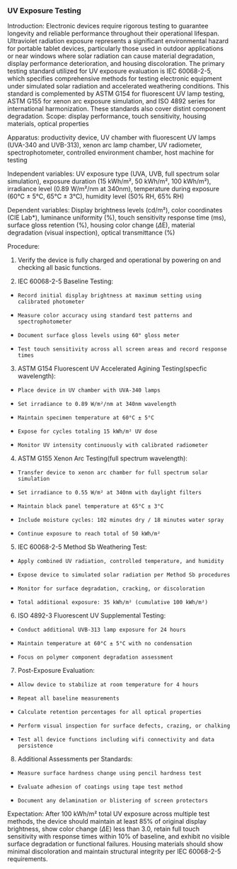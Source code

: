### UV Exposure Testing
Introduction: Electronic devices require rigorous testing to guarantee longevity and reliable performance throughout their operational lifespan. Ultraviolet radiation exposure represents a significant environmental hazard for portable tablet devices, particularly those used in outdoor applications or near windows where solar radiation can cause material degradation, display performance deterioration, and housing discoloration. The primary testing standard utilized for UV exposure evaluation is IEC 60068-2-5, which specifies comprehensive methods for testing electronic equipment under simulated solar radiation and accelerated weathering conditions. This standard is complemented by ASTM G154 for fluorescent UV lamp testing, ASTM G155 for xenon arc exposure simulation, and ISO 4892 series for international harmonization. These standards also cover distint component degradation. 
Scope: display performance, touch sensitivity, housing materials, optical properties

Apparatus: productivity device, UV chamber with fluorescent UV lamps (UVA-340 and UVB-313), xenon arc lamp chamber, UV radiometer, spectrophotometer, controlled environment chamber, host machine for testing

Independent variables: UV exposure type (UVA, UVB, full spectrum solar simulation), exposure duration (15 kWh/m², 50 kWh/m², 100 kWh/m²), irradiance level (0.89 W/m²/nm at 340nm), temperature during exposure (60°C ± 5°C, 65°C ± 3°C), humidity level (50% RH, 65% RH)

Dependent variables: Display brightness levels (cd/m²), color coordinates (CIE Lab*), luminance uniformity (%), touch sensitivity response time (ms), surface gloss retention (%), housing color change ($\Delta$E), material degradation (visual inspection), optical transmittance (%)

Procedure:

1.  Verify the device is fully charged and operational by powering on and checking all basic functions.

2.  IEC 60068-2-5 Baseline Testing:
-     Record initial display brightness at maximum setting using calibrated photometer
-     Measure color accuracy using standard test patterns and spectrophotometer
-     Document surface gloss levels using 60° gloss meter
-     Test touch sensitivity across all screen areas and record response times

3.  ASTM G154 Fluorescent UV Accelerated Agining Testing(specfic wavelength):

-     Place device in UV chamber with UVA-340 lamps
-     Set irradiance to 0.89 W/m²/nm at 340nm wavelength
-     Maintain specimen temperature at 60°C ± 5°C
-     Expose for cycles totaling 15 kWh/m² UV dose
-     Monitor UV intensity continuously with calibrated radiometer

4.  ASTM G155 Xenon Arc Testing(full spectrum wavelength):

-     Transfer device to xenon arc chamber for full spectrum solar simulation
-     Set irradiance to 0.55 W/m² at 340nm with daylight filters
-     Maintain black panel temperature at 65°C ± 3°C
-     Include moisture cycles: 102 minutes dry / 18 minutes water spray
-     Continue exposure to reach total of 50 kWh/m²

5.  IEC 60068-2-5 Method Sb Weathering Test:

-     Apply combined UV radiation, controlled temperature, and humidity
-     Expose device to simulated solar radiation per Method Sb procedures
-     Monitor for surface degradation, cracking, or discoloration
-     Total additional exposure: 35 kWh/m² (cumulative 100 kWh/m²)

6.  ISO 4892-3 Fluorescent UV Supplemental Testing:

-     Conduct additional UVB-313 lamp exposure for 24 hours
-     Maintain temperature at 60°C ± 5°C with no condensation
-     Focus on polymer component degradation assessment

7.  Post-Exposure Evaluation:
-     Allow device to stabilize at room temperature for 4 hours
-     Repeat all baseline measurements
-     Calculate retention percentages for all optical properties
-     Perform visual inspection for surface defects, crazing, or chalking
-     Test all device functions including wifi connectivity and data persistence

8. Additional Assessments per Standards:
-     Measure surface hardness change using pencil hardness test
-     Evaluate adhesion of coatings using tape test method
-     Document any delamination or blistering of screen protectors





    

Expectation: After 100 kWh/m² total UV exposure across multiple test methods, 
the device should maintain at least 85% of original display brightness, show color 
change ($\Delta$E) less than 3.0, retain full touch sensitivity with response times within 
10% of baseline, and exhibit no visible surface degradation or functional failures. 
Housing materials should show minimal discoloration and maintain structural integrity 
per IEC 60068-2-5 requirements.

